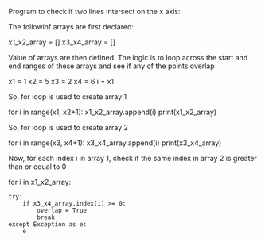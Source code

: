 Program to check if two lines intersect on the x axis:

The followinf arrays are first declared:

x1_x2_array = []
x3_x4_array = []

Value of arrays are then defined. The logic is to loop across the start and end ranges of these arrays 
and see if any of the points overlap

x1 = 1
x2 = 5
x3 = 2
x4 = 6
i = x1

So, for loop is used to create array 1

for i in range(x1, x2+1):
    x1_x2_array.append(i)
print(x1_x2_array)

So, for loop is used to create array 2

for i in range(x3, x4+1):
    x3_x4_array.append(i)
print(x3_x4_array)


Now, for each index i in array 1, check if the same index in array 2 is greater than or equal to 0

for i in x1_x2_array:

    try:
        if x3_x4_array.index(i) >= 0:
            overlap = True
            break
    except Exception as e:
        e
